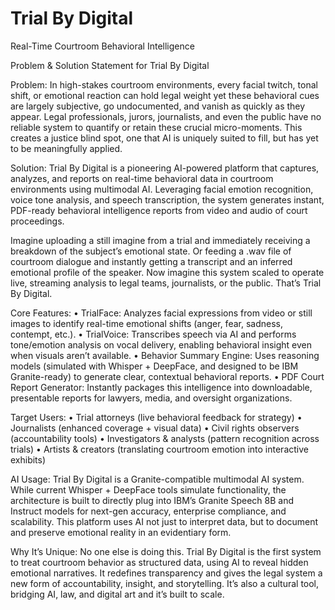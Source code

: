 # Trial By Digital
Real-Time Courtroom Behavioral Intelligence

Problem & Solution Statement for Trial By Digital

Problem:
In high-stakes courtroom environments, every facial twitch, tonal shift, or emotional reaction can hold legal weight yet these behavioral cues are largely subjective, go undocumented, and vanish as quickly as they appear. Legal professionals, jurors, journalists, and even the public have no reliable system to quantify or retain these crucial micro-moments. This creates a justice blind spot, one that AI is uniquely suited to fill, but has yet to be meaningfully applied.

Solution:
Trial By Digital is a pioneering AI-powered platform that captures, analyzes, and reports on real-time behavioral data in courtroom environments using multimodal AI. Leveraging facial emotion recognition, voice tone analysis, and speech transcription, the system generates instant, PDF-ready behavioral intelligence reports from video and audio of court proceedings.

Imagine uploading a still imagine from a trial and immediately receiving a breakdown of the subject’s emotional state. Or feeding a .wav file of courtroom dialogue and instantly getting a transcript and an inferred emotional profile of the speaker. Now imagine this system scaled to operate live, streaming analysis to legal teams, journalists, or the public. That’s Trial By Digital.

Core Features:
	•	TrialFace: Analyzes facial expressions from video or still images to identify real-time emotional shifts (anger, fear, sadness, contempt, etc.).
	•	TrialVoice: Transcribes speech via AI and performs tone/emotion analysis on vocal delivery, enabling behavioral insight even when visuals aren’t available.
	•	Behavior Summary Engine: Uses reasoning models (simulated with Whisper + DeepFace, and designed to be IBM Granite-ready) to generate clear, contextual behavioral reports.
	•	PDF Court Report Generator: Instantly packages this intelligence into downloadable, presentable reports for lawyers, media, and oversight organizations.

Target Users:
	•	Trial attorneys (live behavioral feedback for strategy)
	•	Journalists (enhanced coverage + visual data)
	•	Civil rights observers (accountability tools)
	•	Investigators & analysts (pattern recognition across trials)
	•	Artists & creators (translating courtroom emotion into interactive exhibits)

AI Usage:
Trial By Digital is a Granite-compatible multimodal AI system. While current Whisper + DeepFace tools simulate functionality, the architecture is built to directly plug into IBM’s Granite Speech 8B and Instruct models for next-gen accuracy, enterprise compliance, and scalability. This platform uses AI not just to interpret data, but to document and preserve emotional reality in an evidentiary form.

Why It’s Unique:
No one else is doing this. Trial By Digital is the first system to treat courtroom behavior as structured data, using AI to reveal hidden emotional narratives. It redefines transparency and gives the legal system a new form of accountability, insight, and storytelling. It’s also a cultural tool, bridging AI, law, and digital art and it’s built to scale.
